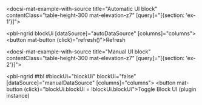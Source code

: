 <docsi-mat-example-with-source title="Automatic UI block" contentClass="table-height-300 mat-elevation-z7" [query]="[{section: 'ex-1'}]">
  <!--@pebula-example:ex-1-->
  <pbl-ngrid blockUi
            [dataSource]="autoDataSource"
            [columns]="columns">
  </pbl-ngrid>
  <button mat-button (click)="refresh()">Refresh</button>
  <!--@pebula-example:ex-1-->
</docsi-mat-example-with-source>

<docsi-mat-example-with-source title="Manual UI block" contentClass="table-height-300 mat-elevation-z7" [query]="[{section: 'ex-2'}]">
  <!--@pebula-example:ex-2-->
  <pbl-ngrid #tbl
            #blockUi="blockUi"
            blockUi="false"
            [dataSource]="manualDataSource"
            [columns]="columns">
  </pbl-ngrid>
  <button mat-button (click)="blockUi.blockUi = !blockUi.blockUi">Toggle Block UI (plugin instance)</button>
  <!--@pebula-example:ex-2-->
</docsi-mat-example-with-source>

